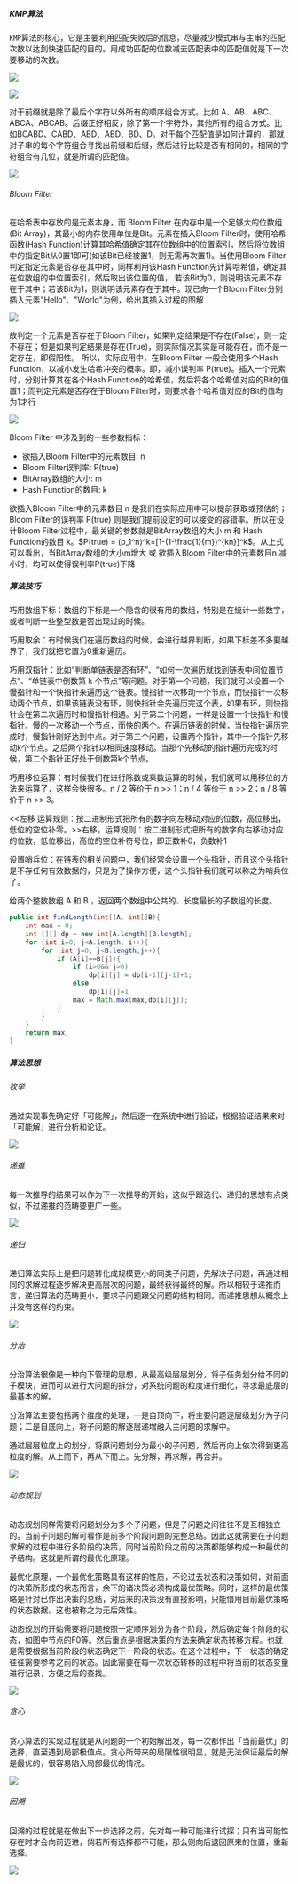 ##### KMP算法

 `KMP`算法的核心，它是主要利用匹配失败后的信息，尽量减少模式串与主串的匹配次数以达到快速匹配的目的。用成功匹配的位数减去匹配表中的匹配值就是下一次要移动的次数。

![](D:/MarkDown/picture/2/198.png)

![](D:/MarkDown/picture/2/199.png)

对于前缀就是除了最后个字符以外所有的顺序组合方式。比如 A、AB、ABC、ABCA、ABCAB。后缀正好相反，除了第一个字符外，其他所有的组合方式。比如BCABD、CABD、ABD、ABD、BD、D。对于每个匹配值是如何计算的，那就对子串的每个字符组合寻找出前缀和后缀，然后进行比较是否有相同的，相同的字符组合有几位，就是所谓的匹配值。

![](D:/MarkDown/picture/2/200.png)

###### Bloom Filter

在哈希表中存放的是元素本身，而 Bloom Filter 在内存中是一个足够大的位数组(Bit Array)，其最小的内存使用单位是Bit。元素在插入Bloom Filter时，使用哈希函数(Hash Function)计算其哈希值确定其在位数组中的位置索引，然后将位数组中的指定Bit从0置1即可(如该Bit已经被置1，则无需再次置1)。当使用Bloom Filter判定指定元素是否存在其中时，同样利用该Hash Function先计算哈希值，确定其在位数组的中位置索引，然后取出该位置的值， 若该Bit为0，则说明该元素不存在于其中；若该Bit为1，则说明该元素存在于其中。现已向一个Bloom Filter分别插入元素"Hello"、"World"为例，给出其插入过程的图解

![](D:/MarkDown/picture/2/265.png)

故判定一个元素是否存在于Bloom Filter，如果判定结果是不存在(False)，则一定不存在；但是如果判定结果是存在(True)，则实际情况其实是可能存在，而不是一定存在，即假阳性。 所以，实际应用中，在Bloom Filter 一般会使用多个Hash Function，以减小发生哈希冲突的概率。即，减小误判率 P(true)。插入一个元素时，分别计算其在各个Hash Function的哈希值，然后将各个哈希值对应的Bit的值置1；而判定元素是否存在于Bloom Filter时，则要求各个哈希值对应的Bit的值均为1才行

![](D:/MarkDown/picture/2/266.png)

Bloom Filter 中涉及到的一些参数指标：

- 欲插入Bloom Filter中的元素数目: n
- Bloom Filter误判率: P(true)
- BitArray数组的大小: m
- Hash Function的数目: k

欲插入Bloom Filter中的元素数目 n 是我们在实际应用中可以提前获取或预估的；Bloom Filter的误判率 P(true) 则是我们提前设定的可以接受的容错率。所以在设计Bloom Filter过程中，最关键的参数就是BitArray数组的大小 m 和 Hash Function的数目 k。$P(true) = (p_1^n)^k=[1-(1-\frac{1}{m})^{kn}]^k$。从上式可以看出，当BitArray数组的大小m增大 或 欲插入Bloom Filter中的元素数目n 减小时，均可以使得误判率P(true)下降

##### 算法技巧

巧用数组下标：数组的下标是一个隐含的很有用的数组，特别是在统计一些数字，或者判断一些整型数是否出现过的时候。

巧用取余：有时候我们在遍历数组的时候，会进行越界判断，如果下标差不多要越界了，我们就把它置为0重新遍历。

巧用双指针：比如“判断单链表是否有环”、“如何一次遍历就找到链表中间位置节点”、“单链表中倒数第 k 个节点”等问题。对于第一个问题，我们就可以设置一个慢指针和一个快指针来遍历这个链表。慢指针一次移动一个节点，而快指针一次移动两个节点，如果该链表没有环，则快指针会先遍历完这个表，如果有环，则快指针会在第二次遍历时和慢指针相遇。对于第二个问题，一样是设置一个快指针和慢指针。慢的一次移动一个节点，而快的两个。在遍历链表的时候，当快指针遍历完成时，慢指针刚好达到中点。对于第三个问题，设置两个指针，其中一个指针先移动k个节点。之后两个指针以相同速度移动。当那个先移动的指针遍历完成的时候，第二个指针正好处于倒数第k个节点。

巧用移位运算：有时候我们在进行除数或乘数运算的时候，我们就可以用移位的方法来运算了，这样会快很多。n / 2 等价于 n >> 1；n / 4 等价于 n >> 2；n / 8 等价于 n >> 3。

<<左移 运算规则：按二进制形式把所有的数字向左移动对应的位数，高位移出，低位的空位补零。\>>右移，运算规则：按二进制形式把所有的数字向右移动对应的位数，低位移出，高位的空位补符号位，即正数补0，负数补1

设置哨兵位：在链表的相关问题中，我们经常会设置一个头指针，而且这个头指针是不存任何有效数据的，只是为了操作方便，这个头指针我们就可以称之为哨兵位了。



给两个整数数组 A 和 B ，返回两个数组中公共的、长度最长的子数组的长度。

```java
public int findLength(int[]A, int[]B){
    int max = 0;
    int [][] dp = new int[A.length][B.length];
    for (int i=0; j<A.length; i++){
        for (int j=0; j<B.length;j++){
            if (A[i]==B[j]){
                if (i>0&& j>0)
                    dp[i][j] = dp[i-1][j-1]+1;
                else
                    dp[i][j]=1
                max = Math.max(max,dp[i][j]);
            }
        }
    }
    return max;
}
```

##### 算法思想

###### 枚举

通过实现事先确定好「可能解」，然后逐一在系统中进行验证，根据验证结果来对「可能解」进行分析和论证。

![](../../picture/1/401.png)

###### 递推

每一次推导的结果可以作为下一次推导的开始，这似乎跟迭代、递归的思想有点类似，不过递推的范畴要更广一些。

![](../../picture/1/402.png)

###### 递归

递归算法实际上是把问题转化成规模更小的同类子问题，先解决子问题，再通过相同的求解过程逐步解决更高层次的问题，最终获得最终的解。所以相较于递推而言，递归算法的范畴更小，要求子问题跟父问题的结构相同。而递推思想从概念上并没有这样的约束。

![](../../picture/1/403.png)

###### 分治

分治算法很像是一种向下管理的思想，从最高级层层划分，将子任务划分给不同的子模块，进而可以进行大问题的拆分，对系统问题的粒度进行细化，寻求最底层的最基本的解。

分治算法主要包括两个维度的处理，一是自顶向下，将主要问题逐层级划分为子问题；二是自底向上，将子问题的解逐层递增融入主问题的求解中。

通过层层粒度上的划分，将原问题划分为最小的子问题，然后再向上依次得到更高粒度的解。从上而下，再从下而上。先分解，再求解，再合并。

![](../../picture/1/404.png)

###### 动态规划

动态规划同样需要将问题划分为多个子问题，但是子问题之间往往不是互相独立的。当前子问题的解可看作是前多个阶段问题的完整总结。因此这就需要在子问题求解的过程中进行多阶段的决策，同时当前阶段之前的决策都能够构成一种最优的子结构。这就是所谓的最优化原理。

最优化原理，一个最优化策略具有这样的性质，不论过去状态和决策如何，对前面的决策所形成的状态而言，余下的诸决策必须构成最优策略。同时，这样的最优策略是针对已作出决策的总结，对后来的决策没有直接影响，只能借用目前最优策略的状态数据。这也被称之为无后效性。

动态规划的开始需要将问题按照一定顺序划分为各个阶段，然后确定每个阶段的状态，如图中节点的F0等。然后重点是根据决策的方法来确定状态转移方程。也就是需要根据当前阶段的状态确定下一阶段的状态。在这个过程中，下一状态的确定往往需要参考之前的状态。因此需要在每一次状态转移的过程中将当前的状态变量进行记录，方便之后的查找。

![](../../picture/1/407.png)

###### 贪心

贪心算法的实现过程就是从问题的一个初始解出发，每一次都作出「当前最优」的选择，直至遇到局部极值点。贪心所带来的局限性很明显，就是无法保证最后的解是最优的，很容易陷入局部最优的情况。

![](../../picture/1/405.png)

###### 回溯

回溯的过程就是在做出下一步选择之前，先对每一种可能进行试探；只有当可能性存在时才会向前迈进，倘若所有选择都不可能，那么则向后退回原来的位置，重新选择。

![](../../picture/1/406.png)



